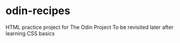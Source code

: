 # odin-recipes
HTML practice project for The Odin Project
To be revisited later after learning CSS basics